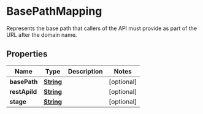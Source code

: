 

# BasePathMapping

Represents the base path that callers of the API must provide as part of the URL after the domain name.

## Properties

| Name | Type | Description | Notes |
|------------ | ------------- | ------------- | -------------|
|**basePath** | [**String**](String.md) |  |  [optional] |
|**restApiId** | [**String**](String.md) |  |  [optional] |
|**stage** | [**String**](String.md) |  |  [optional] |



